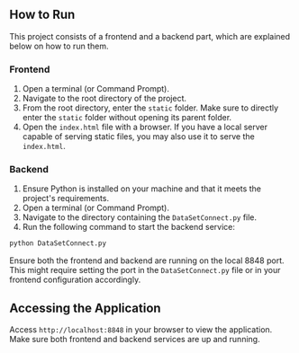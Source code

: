## How to Run

This project consists of a frontend and a backend part, which are explained below on how to run them.

### Frontend

1. Open a terminal (or Command Prompt).
2. Navigate to the root directory of the project.
3. From the root directory, enter the `static` folder. Make sure to directly enter the `static` folder without opening its parent folder.
4. Open the `index.html` file with a browser. If you have a local server capable of serving static files, you may also use it to serve the `index.html`.

### Backend

1. Ensure Python is installed on your machine and that it meets the project's requirements.
2. Open a terminal (or Command Prompt).
3. Navigate to the directory containing the `DataSetConnect.py` file.
4. Run the following command to start the backend service:

```bash
python DataSetConnect.py
```

Ensure both the frontend and backend are running on the local 8848 port. This might require setting the port in the `DataSetConnect.py` file or in your frontend configuration accordingly.

## Accessing the Application

Access `http://localhost:8848` in your browser to view the application. Make sure both frontend and backend services are up and running.
